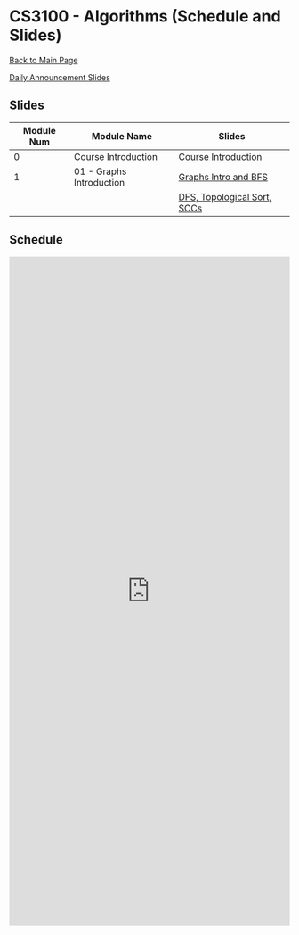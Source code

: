 CS3100 - Algorithms (Schedule and Slides)
===============================

[Back to Main Page](../readme.html)

[Daily Announcement Slides](./dailyannouncements_mf.pptx)

<a name="slides"></a>Slides
--------------------------------------- 

|Module Num|Module Name|Slides|
|-|-------------------------|-----------|
|0|Course Introduction|[Course Introduction](./courseintroduction.pptx)
|1|01 - Graphs Introduction|[Graphs Intro and BFS](./01-01-GraphsIntroBFS.pptx)|
|||[DFS, Topological Sort, SCCs](./01-02-GraphsDFSTopoSCC.pptx)|

<a name="schedule"></a>Schedule
--------------------------------------- 

 
<iframe width="100%" height="1200px" frameborder="0" src="https://docs.google.com/spreadsheets/d/e/2PACX-1vRrJw5b28tSn3PTt3zSt4-WuDUwOqYo7Xmx3pyk_fxFBhmOOUJ2kG7N6LmNiI_IxKises930jnvIWLD/pubhtml?gid=0&amp;single=true&amp;widget=true&amp;headers=false"></iframe>
 
